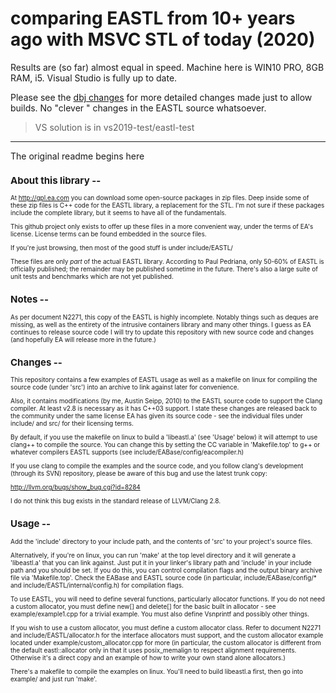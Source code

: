 # comparing EASTL from 10+ years ago with  MSVC STL of today (2020)

Results are (so far) almost equal in speed. Machine here is WIN10 PRO, 8GB RAM, i5. Visual Studio is fully up to date.

Please see the [dbj changes](./dbj_changes.md) for more detailed changes made just to allow builds. No "clever " changes in the EASTL source whatsoever.

> VS solution is in vs2019-test/eastl-test

---

The original readme begins here

<font size="1" >

## About this library --

At http://gpl.ea.com you can download some open-source packages in zip
files.  Deep inside some of these zip files is C++ code for the EASTL
library, a replacement for the STL. I'm not sure if these packages
include the complete library, but it seems to have all of the
fundamentals.

This github project only exists to offer up these files in a more
convenient way, under the terms of EA's license. License terms can be
found embedded in the source files.

If you're just browsing, then most of the good stuff is under
include/EASTL/

These files are only *part* of the actual EASTL library. According to Paul
Pedriana, only 50-60% of EASTL is officially published; the remainder may be
published sometime in the future. There's also a large suite of unit tests and
benchmarks which are not yet published.

## Notes --

As per document N2271, this copy of the EASTL is highly
incomplete. Notably things such as deques are missing, as well as the
entirety of the intrusive containers library and many other things. I
guess as EA continues to release source code I will try to update this
repository with new source code and changes (and hopefully EA will
release more in the future.)

## Changes --

This repository contains a few examples of EASTL usage as well as a
makefile on linux for compiling the source code (under 'src') into an
archive to link against later for convenience.

Also, it contains modifications (by me, Austin Seipp, 2010) to the
EASTL source code to support the Clang compiler. At least v2.8 is
necessary as it has C++03 support. I state these changes are released
back to the community under the same license EA has given its source
code - see the individual files under include/ and src/ for their
licensing terms.

By default, if you use the makefile on linux to build a 'libeastl.a'
(see 'Usage' below) it will attempt to use clang++ to compile the
source. You can change this by setting the CC variable in
'Makefile.top' to g++ or whatever compilers EASTL supports (see
include/EABase/config/eacompiler.h)

If you use clang to compile the examples and the source code, and you
follow clang's development (through its SVN) repository, please be
aware of this bug and use the latest trunk copy:

http://llvm.org/bugs/show_bug.cgi?id=8284

I do not think this bug exists in the standard release of LLVM/Clang
2.8.

## Usage --

Add the 'include' directory to your include path, and the contents of
'src' to your project's source files.

Alternatively, if you're on linux, you can run 'make' at the top level
directory and it will generate a 'libeastl.a' that you can link
against. Just put it in your linker's library path and 'include' in
your include path and you should be set.  If you do this, you can
control compilation flags and the output binary archive file via
'Makefile.top'. Check the EABase and EASTL source code (in particular,
include/EABase/config/* and include/EASTL/internal/config.h) for
compilation flags.

To use EASTL, you will need to define several functions, particularly
allocator functions. If you do not need a custom allocator, you must
define new[] and delete[] for the basic built in allocator - see
example/example1.cpp for a trivial example. You must also define
Vsnprintf and possibly other things.

If you wish to use a custom allocator, you must define a custom allocator
class. Refer to document N2271 and include/EASTL/allocator.h for the
interface allocators must support, and the custom allocator example
located under example/custom_allocator.cpp for more (in particular,
the custom allocator is different from the default eastl::allocator
only in that it uses posix_memalign to respect alignment
requirements. Otherwise it's a direct copy and an example of how to
write your own stand alone allocators.)

There's a makefile to compile the examples on linux. You'll need to
build libeastl.a first, then go into example/ and just run 'make'.

</font>